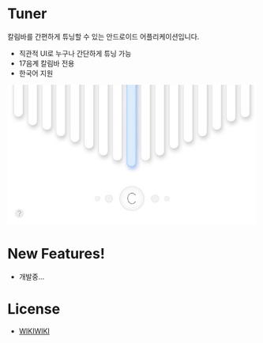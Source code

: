 # Tuner


칼림바를 간편하게 튜닝할 수 있는 안드로이드 어플리케이션입니다.

  - 직관적 UI로 누구나 간단하게 튜닝 가능
  - 17음계 칼림바 전용
  - 한국어 지원

![main_img](./main_image.jpg)

# New Features!
  
  - 개발중...

# License
 
- [WIKIWIKI](http://wiki2.co.kr)
